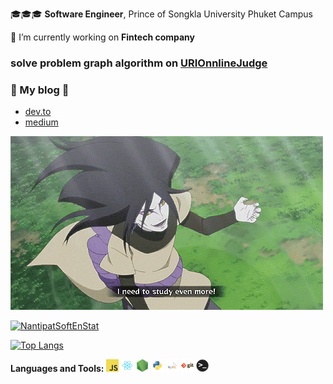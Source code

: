 


<!--[](https://github.com/NantipatSoftEn/NantipatSoftEn/blob/main/Honjo.gif)-->

[](https://github.com/NantipatSoftEn/NantipatSoftEn/blob/main/tumblr_73328267c6a29697cdf65a15fa1fa1a7_4c4384d1_540.gif)


<!-- ![](https://github.com/NantipatSoftEn/NantipatSoftEn/blob/main/tumblr_mvcp4k0N8v1siiawlo1_500.gif)-->



<!-- ![](https://github.com/NantipatSoftEn/NantipatSoftEn/blob/main/ab075029bf981df490913bc4cd48e89b.gif)-->





🎓🎓🎓 **Software Engineer**, Prince of Songkla University Phuket Campus

🏦 I’m currently working on **Fintech company**


###  solve problem graph algorithm on [URIOnnlineJudge](urionlinejudge.com.br/judge/en/profile/126032)

### 🎀 My blog 🎀

- [dev.to](dev.to/nantipatsoften)
- [medium](https://nantipatsoften.medium.com/)


![](https://github.com/NantipatSoftEn/NantipatSoftEn/blob/main/15b12486a0f28fa1a094d8ff82ed8715.gif)


[![NantipatSoftEnStat](https://github-readme-stats.vercel.app/api?username=NantipatSoftEn&show_icons=true&theme=highcontrast&hide=stars)](https://github.com/NantipatSoftEn/github-readme-stats)

[![Top Langs](https://github-readme-stats.vercel.app/api/top-langs/?username=NantipatSoftEn&theme=react&layout=compact&hide=css,html&langs_count=8)](https://github.com/NantipatSoftEn/github-readme-stats)




**Languages and Tools:**
<code><img height="20" src="https://raw.githubusercontent.com/github/explore/80688e429a7d4ef2fca1e82350fe8e3517d3494d/topics/javascript/javascript.png"></code>
<code><img height="20" src="https://raw.githubusercontent.com/github/explore/80688e429a7d4ef2fca1e82350fe8e3517d3494d/topics/react/react.png"></code>
<code><img height="20" src="https://raw.githubusercontent.com/github/explore/80688e429a7d4ef2fca1e82350fe8e3517d3494d/topics/nodejs/nodejs.png"></code>
<code><img height="20" src="https://raw.githubusercontent.com/github/explore/80688e429a7d4ef2fca1e82350fe8e3517d3494d/topics/python/python.png"></code>
<code><img height="20" src="https://raw.githubusercontent.com/github/explore/80688e429a7d4ef2fca1e82350fe8e3517d3494d/topics/mysql/mysql.png"></code>
<code><img height="20" src="https://raw.githubusercontent.com/github/explore/80688e429a7d4ef2fca1e82350fe8e3517d3494d/topics/git/git.png"></code>
<code><img height="20" src="https://raw.githubusercontent.com/github/explore/80688e429a7d4ef2fca1e82350fe8e3517d3494d/topics/terminal/terminal.png"></code>


